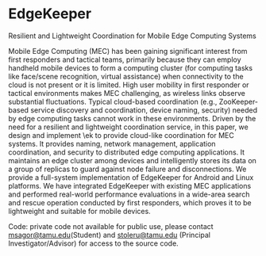 # EdgeKeeper
Resilient and Lightweight Coordination for Mobile Edge Computing Systems


Mobile Edge Computing (MEC) has been gaining significant interest from first responders and tactical teams, primarily because they can employ handheld mobile devices to form a computing cluster (for computing tasks like face/scene recognition, virtual assistance) when connectivity to the cloud is not present or it is limited. High user mobility in first responder or tactical environments makes MEC challenging, as wireless links observe substantial fluctuations.  Typical cloud-based coordination (e.g., ZooKeeper-based service discovery and coordination, device naming, security) needed by edge computing tasks cannot work in these environments. Driven by the need for a resilient and lightweight coordination service, in this paper, we design and implement \ek to provide cloud-like coordination for MEC systems. It provides naming, network management, application coordination, and security to distributed edge computing applications. It maintains an edge cluster among devices and intelligently stores its data on a group of replicas to guard against node failure and disconnections. We provide a full-system implementation of EdgeKeeper for Android and Linux platforms. We have integrated EdgeKeeper with existing MEC applications and performed real-world performance evaluations in a wide-area search and rescue operation conducted by first responders, which proves it to be lightweight and suitable for mobile devices. 


Code: private code not available for public use, please contact msagor@tamu.edu(Student) and stoleru@tamu.edu (Principal Investigator/Advisor) for access to the source code.
